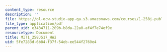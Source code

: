 ```yaml
---
content_type: resource
description: ''
file: https://ol-ocw-studio-app-qa.s3.amazonaws.com/courses/1-258j-public-transportation-systems-spring-2017/5fe7283d6b84f37f54ebee544f2760e4_MIT1_258JS17_HW2.pdf
file_type: application/pdf
parent_uid: e3434711-209b-b8da-22a0-af4f7e74ef9e
resourcetype: Document
title: MIT1_258JS17_HW2
uid: 5fe7283d-6b84-f37f-54eb-ee544f2760e4
---
```

